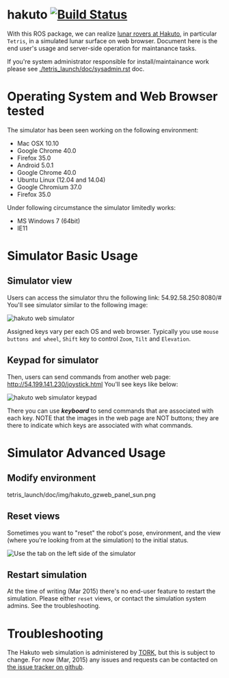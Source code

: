 hakuto [![Build Status](https://travis-ci.org/tork-a/hakuto.svg?branch=master)](https://travis-ci.org/tork-a/hakuto)
====================================

With this ROS package, we can realize [lunar rovers at Hakuto](http://team-hakuto.jp/team/rover), in particular `Tetris`, in a simulated lunar surface on web browser. Document here is the end user's usage and server-side operation for maintanance tasks.

If you're system administrator responsible for install/maintainance work please see [./tetris_launch/doc/sysadmin.rst](https://github.com/tork-a/hakuto/tree/master/tetris_launch/doc/sysadmin.rst) doc.

# Operating System and Web Browser tested

The simulator has been seen working on the following environment:

 * Mac OSX 10.10
  * Google Chrome 40.0 
  * Firefox 35.0
 * Android 5.0.1
  * Google Chrome 40.0 
 * Ubuntu Linux (12.04 and 14.04)
  * Google Chromium 37.0 
  * Firefox 35.0

Under following circumstance the simulator limitedly works:

 * MS Windows 7 (64bit)
  * IE11

# Simulator Basic Usage

## Simulator view

Users can access the simulator thru the following link: 54.92.58.250:8080/#
You'll see simulator similar to the following image:

![hakuto web simulator](/tetris_launch/doc/img/gzweb-1.2_tetris_osx_ff.png.jpg)

Assigned keys vary per each OS and web browser. Typically you use `mouse buttons and wheel`, `Shift` key to control `Zoom`, `Tilt` and `Elevation`.

## Keypad for simulator

Then, users can send commands from another web page: http://54.199.141.230/joystick.html
You'll see keys like below:

![hakuto web simulator keypad](http://wiki.ros.org/keyboardteleopjs?action=AttachFile&do=get&target=example.png)

There you can use ***keyboard*** to send commands that are associated with each key. 
NOTE that the images in the web page are NOT buttons; they are there to indicate which keys are associated with what commands.

# Simulator Advanced Usage

## Modify environment 

 tetris_launch/doc/img/hakuto_gzweb_panel_sun.png 

## Reset views

Sometimes you want to "reset" the robot's pose, environment, and the view (where you're looking from at the simulation) to the initial status. 

![Use the tab on the left side of the simulator](/tetris_launch/doc/img/hakuto_gzweb_initdisplay.png)

## Restart simulation

At the time of writing (Mar 2015) there's no end-user feature to restart the simulation. Please either `reset` views, or contact the simulation system admins.
See the troubleshooting.

# Troubleshooting

The Hakuto web simulation is administered by [TORK](http://opensource-robotics.tokyo.jp/), but this is subject to change. For now (Mar, 2015) any issues and requests can be contacted on [the issue tracker on github](https://github.com/tork-a/hakuto/issues).
